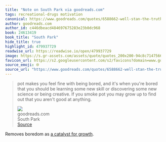 ```yaml
---
title: "Note on South Park via goodreads.com"
tags: recreational-drugs motivation
canonical: https://www.goodreads.com/quotes/6588662-well-stan-the-truth-is-marijuana-probably-isn-t-gonna-make
author: goodreads.com
author_id: c446dbeacd484697675283e23b0dc968
book: 24613419
book_title: "South Park"
hide_title: true
highlight_id: 479937729
readwise_url: https://readwise.io/open/479937729
image: https://s.gr-assets.com/assets/quote/quotes_200x200-94c8c7147566633f5a0d3c5c7954819e.png
favicon_url: https://s2.googleusercontent.com/s2/favicons?domain=www.goodreads.com
source_emoji: 🌐
source_url: "https://www.goodreads.com/quotes/6588662-well-stan-the-truth-is-marijuana-probably-isn-t-gonna-make#:~:text=pot%20makes%20you,good%20at%20anything."
---
```


> pot makes you feel fine with being bored, and it's when you're bored that you should be learning some new skill or discovering some new science or being creative. If you smoke pot you may grow up to find out that you aren't good at anything.
> <div class="quoteback-footer"><div class="quoteback-avatar"><img class="mini-favicon" src="https://s2.googleusercontent.com/s2/favicons?domain=www.goodreads.com"></div><div class="quoteback-metadata"><div class="metadata-inner"><span style="display:none">FROM:</span><div aria-label="goodreads.com" class="quoteback-author"> goodreads.com</div><div aria-label="South Park" class="quoteback-title"> South Park</div></div></div><div class="quoteback-backlink"><a target="_blank" aria-label="go to the full text of this quotation" rel="noopener" href="https://www.goodreads.com/quotes/6588662-well-stan-the-truth-is-marijuana-probably-isn-t-gonna-make#:~:text=pot%20makes%20you,good%20at%20anything." class="quoteback-arrow"> Source</a></div></div>

Removes boredom as [a catalyst for growth](https://www.joshbeckman.org/notes/470412581).
